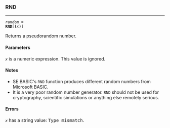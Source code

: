 ### RND
***
<code><var>random</var> <b>= RND</b>[<b>(</b><var>x</var><b>)</b>]</code>

Returns a pseudorandom number.

#### Parameters
<code><var>x</var></code> is a numeric expression. This value is ignored.

#### Notes
* SE BASIC's `RND` function produces different random numbers from 
  Microsoft BASIC.
* It is a very poor random number generator. `RND` should not be used for 
  cryptography, scientific simulations or anything else remotely serious.

#### Errors
<code><var>x</var></code> has a string value: <samp>Type mismatch</samp>.
